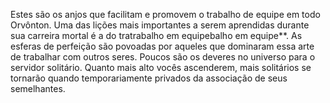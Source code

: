 ﻿Estes são os anjos que facilitam e promovem o trabalho de equipe em todo Orvônton. Uma das lições mais importantes a serem aprendidas durante sua carreira mortal é a do tratrabalho em equipebalho em equipe**. As esferas de perfeição são povoadas por aqueles que dominaram essa arte de trabalhar com outros seres. Poucos são os deveres no universo para o servidor solitário. Quanto mais alto vocês ascenderem, mais solitários se tornarão quando temporariamente privados da associação de seus semelhantes.